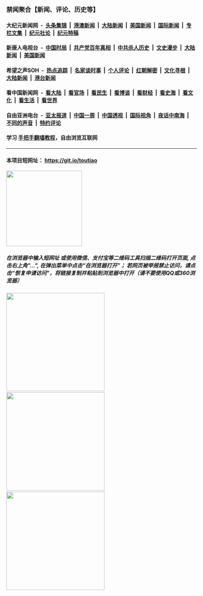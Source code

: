 ### 禁闻聚合【新闻、评论、历史等】

#### 大纪元新闻网 &nbsp;-&nbsp; [头条集锦](indexes/E头条集锦.md?t=02172322) &nbsp;|&nbsp; [港澳新闻](indexes/E港澳新闻.md?t=02172322)  &nbsp;|&nbsp; [大陆新闻](indexes/E大陆新闻.md?t=02172322) &nbsp;|&nbsp; [美国新闻](indexes/E美国新闻.md?t=02172322) &nbsp;|&nbsp; [国际新闻](indexes/E国际新闻.md?t=02172322) &nbsp;|&nbsp; [专栏文集](indexes/E专栏文集.md?t=02172322) &nbsp;|&nbsp; [纪元社论](indexes/E纪元社论.md?t=02172322) &nbsp;|&nbsp; [纪元特稿](indexes/E纪元特稿.md?t=02172322) 

#### 新唐人电视台 &nbsp;-&nbsp; [中国时局](indexes/N中国时局.md?t=02172322) &nbsp;|&nbsp; [共产党百年真相](indexes/N共产党百年真相.md?t=02172322) &nbsp;|&nbsp; [中共杀人历史](indexes/N中共杀人历史.md?t=02172322) &nbsp;|&nbsp; [文史漫步](indexes/N文史漫步.md?t=02172322) &nbsp;|&nbsp; [大陆新闻](indexes/N大陆新闻.md?t=02172322) &nbsp;|&nbsp; [美国新闻](indexes/N美国新闻.md?t=02172322)

#### 希望之声SOH &nbsp;-&nbsp; [热点追踪](indexes/H热点追踪.md?t=02172322) &nbsp;|&nbsp; [名家谈时事](indexes/H名家谈时事.md?t=02172322) &nbsp;|&nbsp; [个人评论](indexes/H个人评论.md?t=02172322)  &nbsp;|&nbsp; [红朝解密](indexes/H红朝解密.md?t=02172322) &nbsp;|&nbsp; [文化寻根](indexes/H文化寻根.md?t=02172322) &nbsp;|&nbsp; [大陆新闻](indexes/H大陆新闻.md?t=02172322) &nbsp;|&nbsp; [港台新闻](indexes/H港台新闻.md?t=02172322)

#### 看中国新闻网 &nbsp;-&nbsp; [看大陆](indexes/S看大陆.md?t=02172322) &nbsp;|&nbsp; [看官场](indexes/S看官场.md?t=02172322) &nbsp;|&nbsp; [看民生](indexes/S看民生.md?t=02172322)  &nbsp;|&nbsp; [看博谈](indexes/S看博谈.md?t=02172322) &nbsp;|&nbsp; [看财经](indexes/S看财经.md?t=02172322) &nbsp;|&nbsp; [看史海](indexes/S看史海.md?t=02172322) &nbsp;|&nbsp; [看文化](indexes/S看文化.md?t=02172322) &nbsp;|&nbsp; [看生活](indexes/S看生活.md?t=02172322) &nbsp;|&nbsp; [看世界](indexes/S看世界.md?t=02172322)

#### 自由亚洲电台 &nbsp;-&nbsp; [亚太报道](indexes/R亚太报道.md?t=02172322) &nbsp;|&nbsp; [中国一周](indexes/R中国一周.md?t=02172322) &nbsp;|&nbsp; [中国透视](indexes/R中国透视.md?t=02172322)  &nbsp;|&nbsp; [国际视角](indexes/R国际视角.md?t=02172322) &nbsp;|&nbsp; [夜话中南海](indexes/R夜话中南海.md?t=02172322) &nbsp;|&nbsp; [不同的声音](indexes/R不同的声音.md?t=02172322) &nbsp;|&nbsp; [特约评论](indexes/R特约评论.md?t=02172322)

#### 学习 [手把手翻墙教程](https://github.com/gfw-breaker/guides/wiki)，自由浏览互联网

----

#### 本项目短网址： https://git.io/toutiao
<img src="https://raw.githubusercontent.com/gfw-breaker/banned-news/master/scripts/img/qr.png" width="200px"/>  

##### 在浏览器中输入短网址 或使用微信、支付宝等二维码工具扫描二维码打开页面, 点击右上角"...", 在弹出菜单中点击“在浏览器打开”； 若网页被举报禁止访问，请点击“恢复申请访问”，将链接复制并粘贴到浏览器中打开（请不要使用QQ或360浏览器）

<img src="https://raw.githubusercontent.com/gfw-breaker/banned-news/master/scripts/img/1.png" width="260px"/> &nbsp; <img src="https://raw.githubusercontent.com/gfw-breaker/banned-news/master/scripts/img/2.png" width="260px"/> &nbsp; <img src="https://raw.githubusercontent.com/gfw-breaker/banned-news/master/scripts/img/3.png" width="260px"/>
